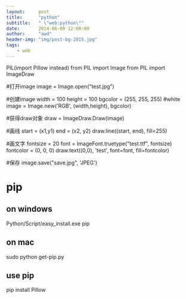 ```yaml
---
layout:     post
title:      "python"
subtitle:   " \"web:python\""
date:       2014-06-09 12:00:00
author:     "awd"
header-img: "img/post-bg-2015.jpg"
tags:
    - web
---
```

PIL(import Pillow instead)
from PIL import Image
from PIL import ImageDraw

#打开image
image = Image.open("test.jpg")

#创建image
width = 100
height = 100
bgcolor = (255, 255, 255) #white
image = Image.new('RGB', (width,height), bgcolor)

#获得draw对象
draw = ImageDraw.Draw(image)

#画线
start = (x1,y1)
end = (x2, y2)
draw.line((start, end), fill=255)

#画文字
fontsize = 20
font = ImageFont.truetype("test.ttf", fontsize)
fontcolor = (0, 0, 0)
draw.text((0,0), 'test', font=font, fill=fontcolor)

#保存
image.save("save.jpg", 'JPEG')


# pip
## on windows
Python/Script/easy_install.exe pip

## on mac
sudo python get-pip.py

## use pip
pip install Pillow
